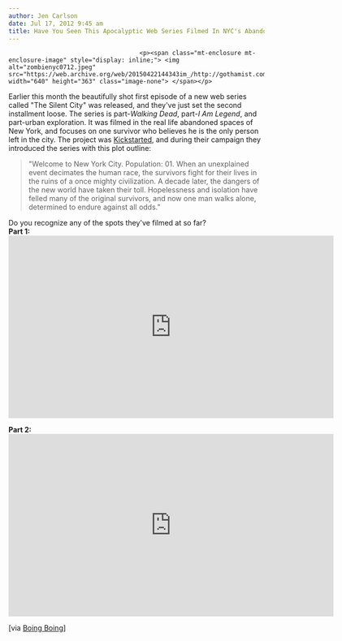 ```yaml
---
author: Jen Carlson
date: Jul 17, 2012 9:45 am
title: Have You Seen This Apocalyptic Web Series Filmed In NYC's Abandoned Spaces?
---
```


	
										<p><span class="mt-enclosure mt-enclosure-image" style="display: inline;"> <img alt="zombienyc0712.jpeg" src="https://web.archive.org/web/20150422144343im_/http://gothamist.com/attachments/arts_jen/zombienyc0712.jpeg" width="640" height="363" class="image-none"> </span></p>

<p>Earlier this month the beautifully shot first episode of a new web series called &quot;The Silent City&quot; was released, and they&apos;ve just set the second installment loose. The series is part-<em>Walking Dead</em>, part-<em>I Am Legend</em>, and part-urban exploration. It was filmed in the real life abandoned spaces of New York, and focuses on one survivor who believes he is the only person left in the city. The project was <a href="https://web.archive.org/web/20150422144343/http://www.kickstarter.com/projects/1747096622/the-silent-city">Kickstarted</a>, and during their campaign they introduced the series with this plot outline:</p>

<blockquote>&quot;Welcome to New York City. Population: 01. When an unexplained event decimates the human race, the survivors fight for their lives in the ruins of a once mighty civilization. A decade later, the dangers of the new world have taken their toll. Hopelessness and isolation have felled many of the original survivors, and now one man walks alone, determined to endure against all odds.&quot;</blockquote>

<p>Do you recognize any of the spots they&apos;ve filmed at so far?<br>
<strong>Part 1:</strong><br>
<iframe width="640" height="360" src="https://web.archive.org/web/20150422144343if_/http://www.youtube.com/embed/0M_HODJB9-M" frameborder="0" allowfullscreen></iframe></p>

<p><strong>Part 2:</strong><br>
<iframe width="640" height="360" src="https://web.archive.org/web/20150422144343if_/http://www.youtube.com/embed/6keDWZaU8vw" frameborder="0" allowfullscreen></iframe></p>

<p>[via <a href="https://web.archive.org/web/20150422144343/http://boingboing.net/2012/07/16/post-apocalyptic-web-series-t.html?utm_source=feedburner&amp;utm_medium=feed&amp;utm_campaign=Feed%3A+boingboing%2FiBag+%28Boing+Boing%29">Boing Boing</a>]</p>					
										
									
				
